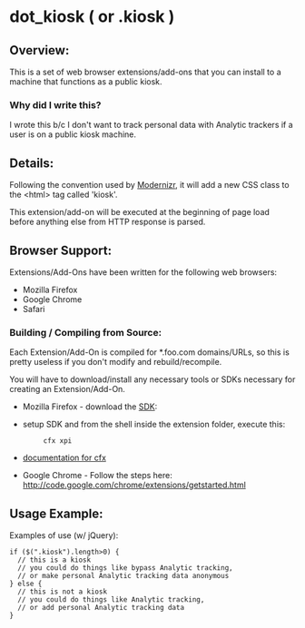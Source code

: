 # dot_kiosk ( or .kiosk )

## Overview:
This is a set of web browser extensions/add-ons that you can install to a machine that functions as a public kiosk.

### Why did I write this?
I wrote this b/c I don't want to track personal data with Analytic trackers if a user is on a public kiosk machine.

## Details:
Following the convention used by [Modernizr](http://www.modernizr.com/), it will add a new CSS class to the &lt;html&gt; tag called 'kiosk'.

This extension/add-on will be executed at the beginning of page load before anything else from HTTP response is parsed.

## Browser Support:
Extensions/Add-Ons have been written for the following web browsers:

* Mozilla Firefox
* Google Chrome
* Safari

### Building / Compiling from Source:
Each Extension/Add-On is compiled for *.foo.com domains/URLs, so this is pretty useless if you don't modify and rebuild/recompile.

You will have to download/install any necessary tools or SDKs necessary for creating an Extension/Add-On.

* Mozilla Firefox - download the [SDK](https://ftp.mozilla.org/pub/mozilla.org/labs/jetpack/jetpack-sdk-latest.zip): 
 * setup SDK and from the shell inside the extension folder, execute this:
   
            cfx xpi

 * [documentation for cfx](https://addons.mozilla.org/en-US/developers/docs/sdk/1.4/dev-guide/addon-development/cfx-tool.html)
* Google Chrome - Follow the steps here: http://code.google.com/chrome/extensions/getstarted.html

## Usage Example:
Examples of use (w/ jQuery):

    if ($(".kiosk").length>0) {
      // this is a kiosk
      // you could do things like bypass Analytic tracking, 
      // or make personal Analytic tracking data anonymous
    } else {
      // this is not a kiosk
      // you could do things like Analytic tracking,
      // or add personal Analytic tracking data
    }
